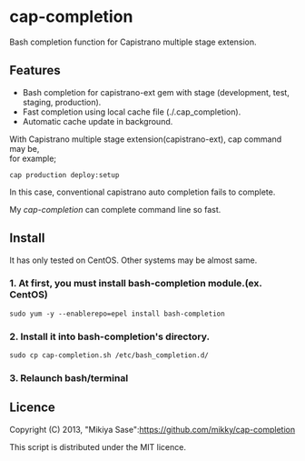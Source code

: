 # cap-completion

Bash completion function for Capistrano multiple stage extension.

## Features
* Bash completion for capistrano-ext gem with stage (development, test, staging, production).
* Fast completion using local cache file (./.cap_completion).
* Automatic cache update in background.

With Capistrano multiple stage extension(capistrano-ext), cap command may be,  
for example;

    cap production deploy:setup

In this case, conventional capistrano auto completion fails to complete.

My *cap-completion* can complete command line so fast.

## Install

It has only tested on CentOS. Other systems may be almost same.

### 1. At first, you must install bash-completion module.(ex. CentOS)

    sudo yum -y --enablerepo=epel install bash-completion

### 2. Install it into bash-completion's directory.

    sudo cp cap-completion.sh /etc/bash_completion.d/

### 3. Relaunch bash/terminal

## Licence

Copyright (C) 2013, "Mikiya Sase":https://github.com/mikky/cap-completion

This script is distributed under the MIT licence.
